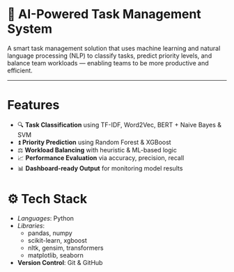 # 🧠 AI-Powered Task Management System

A smart task management solution that uses machine learning and natural language processing (NLP) to classify tasks, predict priority levels, and balance team workloads — enabling teams to be more productive and efficient.

---

# Features

- 🔍 **Task Classification** using TF-IDF, Word2Vec, BERT + Naive Bayes & SVM
- ⏫ **Priority Prediction** using Random Forest & XGBoost
- ⚖️ **Workload Balancing** with heuristic & ML-based logic
- 📈 **Performance Evaluation** via accuracy, precision, recall
- 📊 **Dashboard-ready Output** for monitoring model results

# ⚙️ Tech Stack

- *Languages*: Python
- *Libraries*:
  - pandas, numpy
  - scikit-learn, xgboost
  - nltk, gensim, transformers
  - matplotlib, seaborn
- **Version Control**: Git & GitHub


